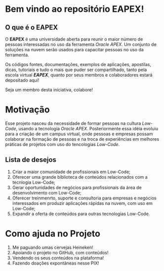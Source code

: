 # Bem vindo ao repositório EAPEX! #

## O que é o EAPEX ##

O **EAPEX** é uma universidade aberta para reunir o maior número de pessoas interessadas no uso da ferramenta *Oracle APEX*. Um conjunto de soluções na nuvem serão usados para capacitar pessoas no uso da ferramenta.

Os códigos fontes, documentações, exemplos de aplicações, apostilas,  dicas, tutoriais e tudo o mais que puder ser compartilhado, tanto pela escola virtual ***EAPEX***, quanto por seus membros e colaboradores estará depositado aqui!

Seja um membro desta iniciativa, colabore!

# Motivação ##

Esse projeto nasceu da necessidade de formar pessoas na cultura *Low-Code*, usando a tecnologia *Oracle APEX*.  Posteriormente essa idéia evoluiu para a criação de um campus virtual, onde pessoas e empresas possam colaborar na formação de pessoas e na troca de experiências em melhores práticas de projetos com uso do tencologias *Low-Code*.

## Lista de desejos ##

 1. Criar a maior comunidade de profissionais em Low-Code;
 2. Oferecer uma grande biblioteca de conteúdos relacionados com a tecnlogia Low-Code;
 3. Gerar oportunidades de negócios para profissionais da área de desenvolvimento com Low-Code;
 4. Oferecer treinmenrto, suporte e consultoria para empresas e negócios interessados em produzir aplicações rápidas na nuvem, com uso em Low-Code;
 5. Expandir a oferta de conteúdos para outras tecnologias Low-Code.


# Como ajuda no Projeto #

 1. Me paguando umas cervejas Heineken!  
 2. Apoiando o projeto no GitHub, com conteúdos!
 3. Vendendo os seus conteúdos na plataforma!
 4. Fazendo doações expontâneas nesse PIX!
